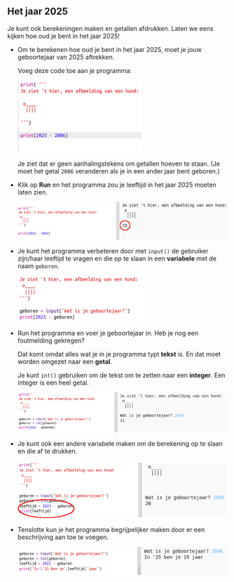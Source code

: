 ## Het jaar 2025

Je kunt ook berekeningen maken en getallen afdrukken. Laten we eens kijken hoe oud je bent in het jaar 2025!

+ Om te berekenen hoe oud je bent in het jaar 2025, moet je jouw geboortejaar van 2025 aftrekken.
    
    Voeg deze code toe aan je programma:
    
    ![screenshot](images/me-calc.png)
    
    Je ziet dat er geen aanhalingstekens om getallen hoeven te staan. (Je moet het getal `2006` veranderen als je in een ander jaar bent geboren.)

+ Klik op **Run** en het programma zou je leeftijd in het jaar 2025 moeten laten zien.
    
    ![screenshot](images/me-calc-run.png)

+ Je kunt het programma verbeteren door met `input()` de gebruiker zijn/haar leeftijd te vragen en die op te slaan in een **variabele** met de naam `geboren`.
    
    ![screenshot](images/me-input.png)

+ Run het programma en voer je geboortejaar in. Heb je nog een foutmelding gekregen?
    
    Dat komt omdat alles wat je in je programma typt **tekst** is. En dat moet worden omgezet naar een **getal**.
    
    Je kunt `int()` gebruiken om de tekst om te zetten naar een **integer**. Een integer is een heel getal.
    
    ![screenshot](images/me-input-test.png)

+ Je kunt ook een andere variabele maken om de berekening op te slaan en die af te drukken.
    
    ![screenshot](images/me-result-variable.png)

+ Tenslotte kun je het programma begrijpelijker maken door er een beschrijving aan toe te voegen.
    
    ![screenshot](images/me-message.png)